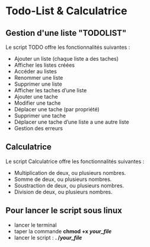# Todo-List & Calculatrice

## Gestion d'une liste "TODOLIST"

Le script TODO offre les fonctionnalités suivantes :

+ Ajouter un liste (chaque liste a des taches)</br>
+ Afficher les listes créées </br>
+	Accéder au listes</br>
+	Renommer une liste</br>
+	Supprimer une liste</br>
+	Afficher les taches d’une liste</br>
+	Ajouter une tache</br>
+	Modifier une tache</br>
+	Déplacer une tache (par propriété)</br>
+	Supprimer une tache</br>
+	Déplacer une tache d’une liste a une autre liste</br>
+	Gestion des erreurs </br>


## Calculatrice

Le script Calculatrice offre les fonctionnalités suivantes :

+	Multiplication de deux, ou plusieurs nombres.</br>
+	Somme de deux, ou plusieurs nombres.</br>
+	Soustraction de deux, ou plusieurs nombres.</br>
+	Division de deux, ou plusieurs nombres.</br>

## Pour lancer le script sous linux 

+ lancer le terminal
+ taper la commande **chmod +x _your_file_**
+ lancer le script : **. /_your_file_**
